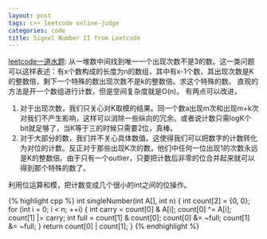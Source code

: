 ```yaml
---
layout: post
tags: c++ leetcode online-judge
categories: code
title: Signel Number II from Leetcode
---
```


[leetcode一道水题](http://oj.leetcode.com/problems/single-number-ii/): 从一堆数中间找到唯一一个出现次数不是3的数。这一类问题可以这样表述：有x个数构成的长度为n的数组，其中有x-1个数，其出现次数是K的整数倍，剩下一个特殊的数出现次数不是k的整数倍。求这个特殊的数。
直观的方法是开一个数组进行计数，但是空间复杂度就是O(n)。
有两点可以改进，

1. 对于出现次数，我们只关心对K取模的结果。同一个数a出现m次和出现m+k次对我们不产生影响，这样可以消除一些纵向的冗余。或者说计数只需logK个bit就足够了，当K等于三的时候只需要2位，真棒。
2. 对于大部分的数，我们并不关心具体数值。这使得我们可以把数字的计数转化为对位的计数。反正对于那些出现K次的数，他们中任何一位出现1的次数永远是K的整数倍。由于只有一个outlier，只要把计数后非零的位合并起来就可以得到那个特殊的数了。

利用位运算和模，把计数变成几个很小的int之间的位操作。

{% highlight cpp %}
int singleNumber(int A[], int n) {
	int count[2] = {0, 0};
	for (int i = 0; i < n; ++i) {
		int carry = count[0] & A[i];
		count[0] ^= A[i];
		count[1] |= carry;
		int full = count[1] & count[0];
		count[0] &= ~full;
		count[1] &= ~full;
	}
	return count[0] | count[1];
}
{% endhighlight %}